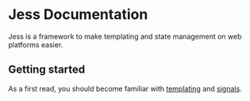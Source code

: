 # Jess Documentation

Jess is a framework to make templating and state management on web platforms easier.

## Getting started

As a first read, you should become familiar with [templating](/?page=Templating/index.md) and [signals](/?page=Signals/index.md).
